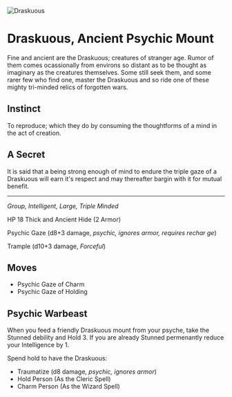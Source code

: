 ![Draskuous](/images/draskuous.jpg?raw=true)

# Draskuous, Ancient Psychic Mount

Fine and ancient are the Draskuous; creatures of stranger age. Rumor of them comes ocassionally from environs so distant as to be thought as imaginary as the creatures themselves. Some still seek them, and some rarer few who find one, master the Draskuous and so ride one of these mighty tri-minded relics of forgotten wars.  

## Instinct

To reproduce; which they do by consuming the thoughtforms of a mind in the act of creation. 

## A Secret

It is said that a being strong enough of mind to endure the triple gaze of a Draskuous will earn it's respect and may thereafter bargin with it for mutual benefit. 

----

*Group, Intelligent, Large, Triple Minded*

HP 18         Thick and Ancient Hide (2 Armor)

Psychic Gaze (d8+3 damage, *psychic, ignores armor, requires rechar ge*)

Trample (d10+3 damage, *Forceful*)

## Moves

- Psychic Gaze of Charm
- Psychic Gaze of Holding

## Psychic Warbeast

When you feed a friendly Draskuous mount from your psyche, take the Stunned debility and Hold 3. If you are already Stunned permenantly reduce your Intelligence by 1.

Spend hold to have the Draskuous:
- Traumatize (d8 damage, *psychic, ignores armor*)
- Hold Person (As the Cleric Spell)
- Charm Person (As the Wizard Spell)
